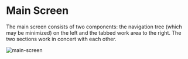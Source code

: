 # Main Screen

The main screen consists of two components: the navigation tree (which may be minimized) on the left and the tabbed work area to the right. The two sections work in concert with each other.  

![main-screen](C:\Thycotic.ConnectionManager.Docs\ui\images\main-screen.png)

